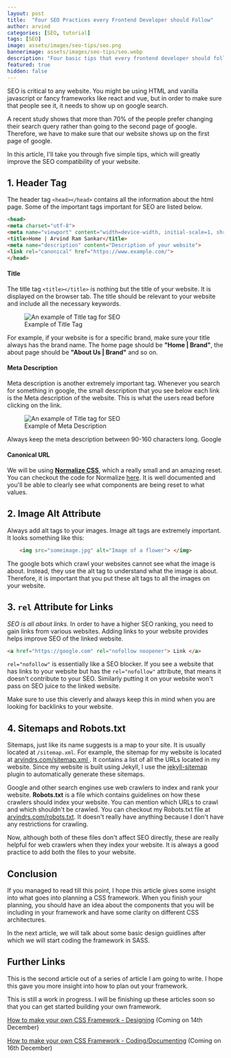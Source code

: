 ```yaml
---
layout: post
title:  "Four SEO Practices every Frontend Developer should Follow"
author: arvind
categories: [SEO, tutorial]
tags: [SEO]
image: assets/images/seo-tips/seo.png
bannerimage: assets/images/seo-tips/seo.webp
description: "Four basic tips that every frontend developer should follow and put into practice to improve SEO of your website"
featured: true
hidden: false
---
```



SEO is critical to any website. You might be using HTML and vanilla javascript or fancy frameworks like react and vue, but in order to make sure that people see it, it needs to show up on google search.

A recent study shows that more than 70% of the people prefer changing their search query rather than going to the second page of google. Therefore, we have to make sure that our website shows up on the first page of google.

In this article, I'll take you through five simple tips, which will greatly improve the SEO compatibility of your website.


## 1. Header Tag

The header tag `<head></head>` contains all the information about the html page. Some of the important tags important for SEO are listed below.

```html
<head>
<meta charset="utf-8">
<meta name="viewport" content="width=device-width, initial-scale=1, shrink-to-fit=no">
<title>Home | Arvind Ram Sankar</title>
<meta name="description" content="Description of your website">
<link rel="canonical" href="https://www.example.com/">
</head>
```

#### Title

The title tag `<title></title>` is nothing but the title of your website. It is displayed on the browser tab. The title should be relevant to your website and include all the necessary keywords.

<figure class="image">
<img src="{{site.imageurl}}/seo-tips/title.png" alt="An example of Title tag for SEO" />
 <figcaption>Example of Title Tag</figcaption>
</figure>

For example, if your website is for a specific brand, make sure your title always has the brand name. The home page should be <b>"Home \| Brand"</b>, the about page should be <b>"About Us \| Brand"</b> and so on.

#### Meta Description

Meta description is another extremely important tag. Whenever you search for something in google, the small description that you see below each link is the Meta description of the website. This is what the users read before clicking on the link.

<figure class="image">
<img src="{{site.imageurl}}/seo-tips/meta.png" alt="An example of Title tag for SEO" />
 <figcaption>Example of Meta Description</figcaption>
</figure>

Always keep the meta description between 90-160 characters long. Google 


#### Canonical URL




We will be using <a href="https://necolas.github.io/normalize.css/" target="_blank" rel="nofollow">**Normalize CSS**</a>, which a really small and an amazing reset. You can checkout the code for Normalize <a href="https://github.com/necolas/normalize.css/blob/master/normalize.css" target="_blank" rel="nofollow">here</a>. It is well documented and you'll be able to clearly see what components are being reset to what values.

## 2. Image Alt Attribute

Always add alt tags to your images. Image alt tags are extremely important. It looks something like this:

```html
    <img src="someimage.jpg" alt="Image of a flower"> </img>
```
The google bots which crawl your websites cannot see what the image is about. Instead, they use the alt tag to understand what the image is about. Therefore, it is important that you put these alt tags to all the images on your website.

## 3. `rel` Attribute for Links

<i>SEO is all about links.</i> In order to have a higher SEO ranking, you need to gain links from various websites. Adding links to your website provides helps improve SEO of the linked website.

```html
<a href="https://google.com" rel="nofollow noopener"> Link </a>
```

`rel="nofollow"` is essentially like a SEO blocker. If you see a website that has links to your website but has the `rel="nofollow"` attribute, that means it doesn't contribute to your SEO. Similarly putting it on your website won't pass on SEO juice to the linked website. 

Make sure to use this cleverly and always keep this in mind when you are looking for backlinks to your website.

## 4. Sitemaps and Robots.txt

Sitemaps, just like its name suggests is a map to your site. It is usually located at `/sitemap.xml`. For example, the sitemap for my website is located at <a href="https://www.arvindrs.com/sitemap.xml" target="_blank"> arvindrs.com/sitemap.xml </a>. It contains a list of all the URLs located in my website. 
Since my website is built using Jekyll, I use the <a href="https://github.com/jekyll/jekyll-sitemap" target="_blank">jekyll-sitemap</a> plugin to automatically generate these sitemaps.

Google and other search engines use web crawlers to index and rank your website. <b>Robots.txt</b> is a file which contains guidelines on how these crawlers should index your website. You can mention which URLs to crawl and which shouldn't be crawled. You can checkout my Robots.txt file at <a href="https://arvindrs.com/robots.txt" target="_blank">arvindrs.com/robots.txt</a>. It doesn't really have anything because I don't have any restrictions for crawling.

Now, although both of these files don't affect SEO directly, these are really helpful for web crawlers when they index your website. It is always a good practice to add both the files to your website.


## Conclusion

If you managed to read till this point, I hope this article gives some insight into what goes into planning a CSS framework. When you finish your planning, you should have an idea about the components that you will be including in your framework and have some clarity on different CSS architectures. 

In the next article, we will talk about some basic design guidlines after which we will start coding the framework in SASS.

## Further Links

This is the second article out of a series of article I am going to write. I hope this gave you more insight into how to plan out your framework.

This is still a work in progress. I will be finishing up these articles soon so that you can get started building your own framework.

<a href="javascript:void(0)">How to make your own CSS Framework - Designing</a> (Coming on 14th December)

<a href="javascript:void(0)">How to make your own CSS Framework - Coding/Documenting</a> (Coming on 16th December)

